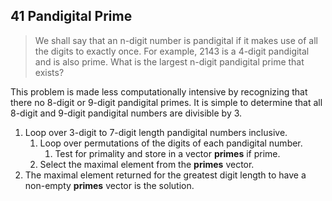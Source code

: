## 41 Pandigital Prime

> We shall say that an n-digit number is pandigital if it makes use of all the digits to exactly once. For example, 2143 is a
4-digit pandigital and is also prime.
What is the largest n-digit pandigital prime that exists?

This problem is made less computationally intensive by recognizing that there no 8-digit or 9-digit pandigital primes.
It is simple to determine that all 8-digit and 9-digit pandigital numbers are divisible by 3.

1. Loop over 3-digit to 7-digit length pandigital numbers inclusive.
	1. Loop over permutations of the digits of each pandigital number.
		1. Test for primality and store in a vector **primes** if prime.
	2. Select the maximal element from the **primes** vector.
2. The maximal element returned for the greatest digit length to have a non-empty **primes** vector is the solution.
